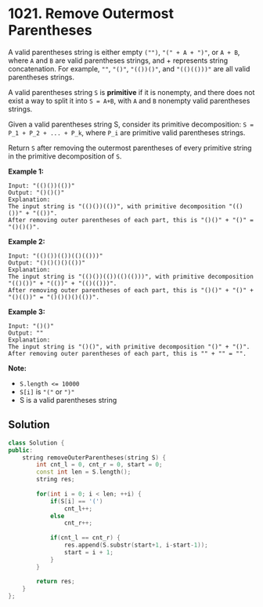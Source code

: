 # 1021. Remove Outermost Parentheses

A valid parentheses string is either empty `("")`, `"(" + A + ")"`, or `A + B`, where `A` and `B` are valid parentheses strings, and + represents string concatenation.  For example, `""`, `"()"`, `"(())()"`, and `"(()(()))"` are all valid parentheses strings.

A valid parentheses string `S` is **primitive** if it is nonempty, and there does not exist a way to split it into `S = A+B`, with `A` and `B` nonempty valid parentheses strings.

Given a valid parentheses string S, consider its primitive decomposition: `S = P_1 + P_2 + ... + P_k`, where `P_i` are primitive valid parentheses strings.

Return `S` after removing the outermost parentheses of every primitive string in the primitive decomposition of `S`.

**Example 1:**

```
Input: "(()())(())"
Output: "()()()"
Explanation: 
The input string is "(()())(())", with primitive decomposition "(()())" + "(())".
After removing outer parentheses of each part, this is "()()" + "()" = "()()()".
```

**Example 2:**

```
Input: "(()())(())(()(()))"
Output: "()()()()(())"
Explanation: 
The input string is "(()())(())(()(()))", with primitive decomposition "(()())" + "(())" + "(()(()))".
After removing outer parentheses of each part, this is "()()" + "()" + "()(())" = "()()()()(())".
```

**Example 3:**

```
Input: "()()"
Output: ""
Explanation: 
The input string is "()()", with primitive decomposition "()" + "()".
After removing outer parentheses of each part, this is "" + "" = "".
```

**Note:**

- `S.length <= 10000`
- `S[i]` is `"("` or `")"`
- S is a valid parentheses string

## Solution

```cpp
class Solution {
public:
    string removeOuterParentheses(string S) {
        int cnt_l = 0, cnt_r = 0, start = 0;
        const int len = S.length();
        string res;
        
        for(int i = 0; i < len; ++i) {
            if(S[i] == '(')
                cnt_l++;
            else
                cnt_r++;
            
            if(cnt_l == cnt_r) {
                res.append(S.substr(start+1, i-start-1));
                start = i + 1;
            }
        }
        
        return res;
    }
};
```